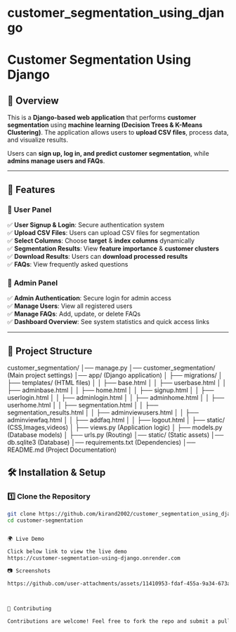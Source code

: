 # customer_segmentation_using_django


# Customer Segmentation Using Django

## 📌 Overview
This is a **Django-based web application** that performs **customer segmentation** using **machine learning (Decision Trees & K-Means Clustering)**. The application allows users to **upload CSV files**, process data, and visualize results.

Users can **sign up, log in, and predict customer segmentation**, while **admins manage users and FAQs**.

---

## 🚀 Features

### 🔹 **User Panel**
✅ **User Signup & Login**: Secure authentication system  
✅ **Upload CSV Files**: Users can upload CSV files for segmentation  
✅ **Select Columns**: Choose **target** & **index columns** dynamically  
✅ **Segmentation Results**: View **feature importance** & **customer clusters**  
✅ **Download Results**: Users can **download processed results**  
✅ **FAQs**: View frequently asked questions  

### 🔹 **Admin Panel**
✅ **Admin Authentication**: Secure login for admin access  
✅ **Manage Users**: View all registered users  
✅ **Manage FAQs**: Add, update, or delete FAQs  
✅ **Dashboard Overview**: See system statistics and quick access links  

---

## 📂 Project Structure

customer_segmentation/
│── manage.py
│── customer_segmentation/ (Main project settings)
│── app/ (Django application) │ ├── migrations/ │ ├── templates/ (HTML files) │ │ ├── base.html │ │ ├── userbase.html │ │ ├── adminbase.html │ │ ├── home.html │ │ ├── signup.html │ │ ├── userlogin.html │ │ ├── adminlogin.html │ │ ├── adminhome.html │ │ ├── userhome.html │ │ ├── segmentation.html │ │ ├── segmentation_results.html │ │ ├── adminviewusers.html │ │ ├── adminviewfaq.html │ │ ├── addfaq.html │ │ ├── logout.html │ ├── static/ (CSS,Images,videos)
│ ├── views.py (Application logic)
│ ├── models.py (Database models)
│ ├── urls.py (Routing)
│── static/ (Static assets)
│── db.sqlite3 (Database)
│── requirements.txt (Dependencies)
│── README.md (Project Documentation)



## 🛠️ Installation & Setup

### 1️⃣ **Clone the Repository**
```sh
git clone https://github.com/kirand2002/customer_segmentation_using_django
cd customer-segmentation


🌍 Live Demo

Click below link to view the live demo
https://customer-segmentation-using-django.onrender.com

📷 Screenshots

https://github.com/user-attachments/assets/11410953-fdaf-455a-9a34-673aafea3075



🤝 Contributing

Contributions are welcome! Feel free to fork the repo and submit a pull request.

